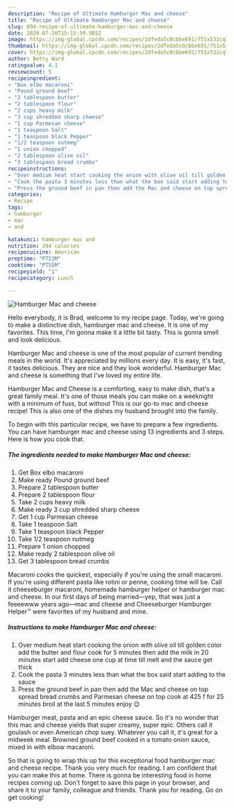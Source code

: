 ```yaml
---
description: "Recipe of Ultimate Hamburger Mac and cheese"
title: "Recipe of Ultimate Hamburger Mac and cheese"
slug: 894-recipe-of-ultimate-hamburger-mac-and-cheese
date: 2020-07-20T15:15:59.985Z
image: https://img-global.cpcdn.com/recipes/2dfeda5c0cbbe691/751x532cq70/hamburger-mac-and-cheese-recipe-main-photo.jpg
thumbnail: https://img-global.cpcdn.com/recipes/2dfeda5c0cbbe691/751x532cq70/hamburger-mac-and-cheese-recipe-main-photo.jpg
cover: https://img-global.cpcdn.com/recipes/2dfeda5c0cbbe691/751x532cq70/hamburger-mac-and-cheese-recipe-main-photo.jpg
author: Betty Ward
ratingvalue: 4.1
reviewcount: 5
recipeingredient:
- "Box elbo macaroni"
- "Pound ground beef"
- "2 tablespoon butter"
- "2 tablespoon flour"
- "2 cups heavy milk"
- "3 cup shredded sharp cheese"
- "1 cup Parmesan cheese"
- "1 teaspoon Salt"
- "1 teaspoon black Pepper"
- "1/2 teaspoon nutmeg"
- "1 onion chopped"
- "2 tablespoon olive oil"
- "3 tablespoon bread crumbs"
recipeinstructions:
- "Over medium heat start cooking the onion with olive oil till golden color add the butter and flour cook for 5 minutes then add the milk in 20 minutes start add cheese one cup at time till melt and the sauce get thick"
- "Cook the pasta 3 minutes less than what the box said start adding to the sauce"
- "Press the ground beef in pan then add the Mac and cheese on top spread bread crumbs and Parmesan cheese on top cook at 425 f for 25 minutes broil at the last 5 minutes enjoy 😉"
categories:
- Recipe
tags:
- hamburger
- mac
- and

katakunci: hamburger mac and 
nutrition: 284 calories
recipecuisine: American
preptime: "PT23M"
cooktime: "PT55M"
recipeyield: "1"
recipecategory: Lunch

---
```



![Hamburger Mac and cheese](https://img-global.cpcdn.com/recipes/2dfeda5c0cbbe691/751x532cq70/hamburger-mac-and-cheese-recipe-main-photo.jpg)

Hello everybody, it is Brad, welcome to my recipe page. Today, we're going to make a distinctive dish, hamburger mac and cheese. It is one of my favorites. This time, I'm gonna make it a little bit tasty. This is gonna smell and look delicious.

Hamburger Mac and cheese is one of the most popular of current trending meals in the world. It's appreciated by millions every day. It is easy, it's fast, it tastes delicious. They are nice and they look wonderful. Hamburger Mac and cheese is something that I've loved my entire life.

Hamburger Mac and Cheese is a comforting, easy to make dish, that&#39;s a great family meal. It&#39;s one of those meals you can make on a weeknight with a minimum of fuss, but without This is our go-to mac and cheese recipe! This is also one of the dishes my husband brought into the family.


To begin with this particular recipe, we have to prepare a few ingredients. You can have hamburger mac and cheese using 13 ingredients and 3 steps. Here is how you cook that.

<!--inarticleads1-->

##### The ingredients needed to make Hamburger Mac and cheese:

1. Get Box elbo macaroni
1. Make ready Pound ground beef
1. Prepare 2 tablespoon butter
1. Prepare 2 tablespoon flour
1. Take 2 cups heavy milk
1. Make ready 3 cup shredded sharp cheese
1. Get 1 cup Parmesan cheese
1. Take 1 teaspoon Salt
1. Take 1 teaspoon black Pepper
1. Take 1/2 teaspoon nutmeg
1. Prepare 1 onion chopped
1. Make ready 2 tablespoon olive oil
1. Get 3 tablespoon bread crumbs


Macaroni cooks the quickest, especially if you&#39;re using the small macaroni. If you&#39;re using different pasta like rotini or penne, cooking time will be. Call it cheeseburger macaroni, homemade hamburger helper or hamburger mac and cheese. In our first days of being married—yep, that was just a feeeewww years ago—mac and cheese and Cheeseburger Hamburger Helper™ were favorites of my husband and mine. 

<!--inarticleads2-->

##### Instructions to make Hamburger Mac and cheese:

1. Over medium heat start cooking the onion with olive oil till golden color add the butter and flour cook for 5 minutes then add the milk in 20 minutes start add cheese one cup at time till melt and the sauce get thick
1. Cook the pasta 3 minutes less than what the box said start adding to the sauce
1. Press the ground beef in pan then add the Mac and cheese on top spread bread crumbs and Parmesan cheese on top cook at 425 f for 25 minutes broil at the last 5 minutes enjoy 😉


Hamburger meat, pasta and an epic cheese sauce. So it&#39;s no wonder that this mac and cheese yields that super creamy, super epic. Others call it goulash or even American chop suey. Whatever you call it, it&#39;s great for a midweek meal. Browned ground beef cooked in a tomato onion sauce, mixed in with elbow macaroni. 

So that is going to wrap this up for this exceptional food hamburger mac and cheese recipe. Thank you very much for reading. I am confident that you can make this at home. There is gonna be interesting food in home recipes coming up. Don't forget to save this page in your browser, and share it to your family, colleague and friends. Thank you for reading. Go on get cooking!
